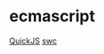# ecmascript

[QuickJS](https://github.com/quickjs-zh/QuickJS)
[swc](https://github.com/swc-project/swc)
